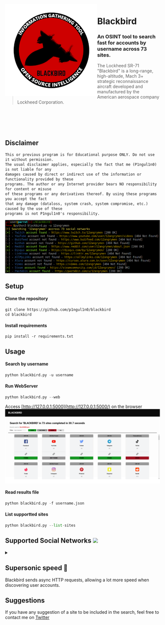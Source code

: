 <img alt="blackbird-logo" align="left" width="300" height="300" src="https://github.com/p1ngul1n0/badges/blob/main/badges/20.png">
<h1>Blackbird</h1>

### An OSINT tool to search fast for accounts by username across 73 sites.
> The Lockheed SR-71 "Blackbird" is a long-range, high-altitude, Mach 3+ strategic reconnaissance aircraft developed and manufactured by the American aerospace company Lockheed Corporation.

</br></br></br></br>


## Disclaimer
```
This or previous program is for Educational purpose ONLY. Do not use it without permission. 
The usual disclaimer applies, especially the fact that me (P1ngul1n0) is not liable for any 
damages caused by direct or indirect use of the information or functionality provided by these 
programs. The author or any Internet provider bears NO responsibility for content or misuse 
of these programs or any derivatives thereof. By using these programs you accept the fact 
that any damage (dataloss, system crash, system compromise, etc.) caused by the use of these 
programs is not P1ngul1n0's responsibility.
```
<img alt="blackbird-cli" align="center" src="https://raw.githubusercontent.com/p1ngul1n0/src/master/blackbird_printscreen.png">



## Setup

#### Clone the repository
```shell
git clone https://github.com/p1ngul1n0/blackbird
cd blackbird
```

#### Install requirements
```shell
pip install -r requirements.txt
```

## Usage

#### Search by username
```python
python blackbird.py -u username
```
#### Run WebServer
```python
python blackbird.py --web
```
Access [http://127.0.0.1:5000](http://127.0.0.1:5000/) on the browser
<img alt="blackbird-web" align="center" src="https://raw.githubusercontent.com/p1ngul1n0/src/master/blackbird_web.png">
#### Read results file
```python
python blackbird.py -f username.json
```
#### List supportted sites
```python
python blackbird.py --list-sites
```




## Supported Social Networks <a name="social-networks"></a> ![](https://img.shields.io/badge/73--red)
<details>
  <summary></summary>
  
1. Facebook
2. YouTube
3. Twitter
4. Telegram
5. TikTok
6. Tinder
7. Instagram
8. Pinterest
9. Snapchat
10. Reddit
11. Soundcloud
12. Github
13. Steam
14. Linktree
15. Xbox Gamertag
16. Twitter Archived
17. Xvideos
18. PornHub
19. Xhamster
20. Periscope
21. Ask FM
22. Vimeo
23. Twitch
24. Pastebin
25. WordPress Profile
26. WordPress Site
27. AllMyLinks
28. Buzzfeed
29. Jsiddle
30. Sourceforge
31. Kickstarter
32. Smule
33. Blogspot
34. Tradingview
35. Internet Archive
36. Alura
37. Behance
38. MySpace
39. Disqus
40. Slideshare
41. Rumble
42. Ebay
43. RedBubble
44. Kik
45. Roblox
46. Armor Games
47. Fortnite Tracker
48. Duolingo
49. Chess
50. Shopify
51. Untappd
52. Last FM
53. Cash APP
54. Imgur
55. Trello
56. MCUUID Minecraft
57. Patreon
58. DockerHub
59. Kongregate
60. Vine
61. Gamespot
62. Shutterstock
63. Chaturbate
64. ProtonMail
65. TripAdvisor
66. RapidAPI
67. HackTheBox
68. Wikipedia
69. Buymeacoffe
70. Arduino
71. League of Legend Tracker
72. Lego Ideas
73. Fiverr
</details>

## Supersonic speed :rocket:
Blackbird sends async HTTP requests, allowing a lot more speed when discovering user accounts.

## Suggestions
If you have any suggestion of a site to be included in the search, feel free to contact me on <a href="https://twitter.com/p1ngul1n0">Twitter</a>
